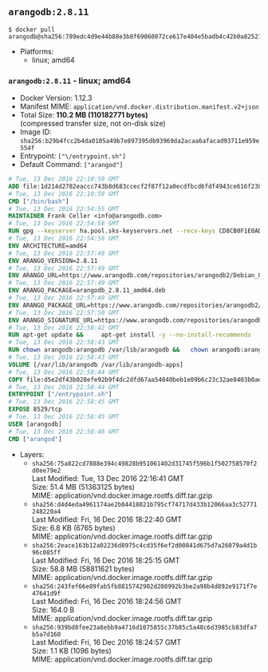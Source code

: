 ## `arangodb:2.8.11`

```console
$ docker pull arangodb@sha256:789edc4d9e44b88e3b8f69060072ce617e404e5badb4c42b0a825211e05072e1
```

-	Platforms:
	-	linux; amd64

### `arangodb:2.8.11` - linux; amd64

-	Docker Version: 1.12.3
-	Manifest MIME: `application/vnd.docker.distribution.manifest.v2+json`
-	Total Size: **110.2 MB (110182771 bytes)**  
	(compressed transfer size, not on-disk size)
-	Image ID: `sha256:b29b4fcc2b4da0105a49b7e897395db93969da2acaa6afacad93711e959e554f`
-	Entrypoint: `["\/entrypoint.sh"]`
-	Default Command: `["arangod"]`

```dockerfile
# Tue, 13 Dec 2016 22:10:59 GMT
ADD file:1d214d2782eaccc743b8d683ccecf2f87f12a0ecdfbcd6fdf4943ce616f23870 in / 
# Tue, 13 Dec 2016 22:10:59 GMT
CMD ["/bin/bash"]
# Tue, 13 Dec 2016 22:54:55 GMT
MAINTAINER Frank Celler <info@arangodb.com>
# Tue, 13 Dec 2016 22:54:58 GMT
RUN gpg --keyserver ha.pool.sks-keyservers.net --recv-keys CD8CB0F1E0AD5B52E93F41E7EA93F5E56E751E9B
# Tue, 13 Dec 2016 22:54:58 GMT
ENV ARCHITECTURE=amd64
# Tue, 13 Dec 2016 22:57:48 GMT
ENV ARANGO_VERSION=2.8.11
# Tue, 13 Dec 2016 22:57:49 GMT
ENV ARANGO_URL=https://www.arangodb.com/repositories/arangodb2/Debian_8.0
# Tue, 13 Dec 2016 22:57:49 GMT
ENV ARANGO_PACKAGE=arangodb_2.8.11_amd64.deb
# Tue, 13 Dec 2016 22:57:49 GMT
ENV ARANGO_PACKAGE_URL=https://www.arangodb.com/repositories/arangodb2/Debian_8.0/amd64/arangodb_2.8.11_amd64.deb
# Tue, 13 Dec 2016 22:57:50 GMT
ENV ARANGO_SIGNATURE_URL=https://www.arangodb.com/repositories/arangodb2/Debian_8.0/amd64/arangodb_2.8.11_amd64.deb.asc
# Tue, 13 Dec 2016 22:58:42 GMT
RUN apt-get update &&     apt-get install -y --no-install-recommends         libgoogle-perftools4         ca-certificates         pwgen         wget     &&     rm -rf /var/lib/apt/lists/* &&     wget ${ARANGO_SIGNATURE_URL} &&           wget ${ARANGO_PACKAGE_URL} &&             gpg --verify ${ARANGO_PACKAGE}.asc &&     dpkg -i ${ARANGO_PACKAGE} &&     sed -ri         -e 's!127\.0\.0\.1!0.0.0.0!g'         -e 's!^(file\s*=).*!\1 -!'         -e 's!^#\s*uid\s*=.*!uid = arangodb!'         -e 's!^#\s*gid\s*=.*!gid = arangodb!'         /etc/arangodb/arangod.conf     &&     apt-get purge -y --auto-remove ca-certificates wget &&     rm -f ${ARANGO_PACKAGE}*
# Tue, 13 Dec 2016 22:58:43 GMT
RUN chown arangodb:arangodb /var/lib/arangodb &&   chown arangodb:arangodb /var/lib/arangodb-apps
# Tue, 13 Dec 2016 22:58:43 GMT
VOLUME [/var/lib/arangodb /var/lib/arangodb-apps]
# Tue, 13 Dec 2016 22:58:44 GMT
COPY file:d5e2df43b028efe92b9f4dc2dfd67aa54840beb1e09b6c23c32ae8403b0ae7e4 in /entrypoint.sh 
# Tue, 13 Dec 2016 22:58:44 GMT
ENTRYPOINT ["/entrypoint.sh"]
# Tue, 13 Dec 2016 22:58:45 GMT
EXPOSE 8529/tcp
# Tue, 13 Dec 2016 22:58:45 GMT
USER [arangodb]
# Tue, 13 Dec 2016 22:58:46 GMT
CMD ["arangod"]
```

-	Layers:
	-	`sha256:75a822cd7888e394c49828b951061402d31745f596b1f502758570f2d0ee79e2`  
		Last Modified: Tue, 13 Dec 2016 22:16:41 GMT  
		Size: 51.4 MB (51363125 bytes)  
		MIME: application/vnd.docker.image.rootfs.diff.tar.gzip
	-	`sha256:d4d4eda4961174ae2b04418021b795cf74717d433b12066aa3c52771248220a4`  
		Last Modified: Fri, 16 Dec 2016 18:22:40 GMT  
		Size: 6.8 KB (6765 bytes)  
		MIME: application/vnd.docker.image.rootfs.diff.tar.gzip
	-	`sha256:2eace163b12a02236d8975c4cd35f6ef2d00841d675d7a26079a4d1b96c085ff`  
		Last Modified: Fri, 16 Dec 2016 18:25:15 GMT  
		Size: 58.8 MB (58811621 bytes)  
		MIME: application/vnd.docker.image.rootfs.diff.tar.gzip
	-	`sha256:243fef66e89fab5fb8815742902d208992b3be2a98b4d892e9171f7e47641d9f`  
		Last Modified: Fri, 16 Dec 2016 18:24:56 GMT  
		Size: 164.0 B  
		MIME: application/vnd.docker.image.rootfs.diff.tar.gzip
	-	`sha256:939bd8fee23a8ebb9a4716d1075855c37b85c5a48c6d3985cb83dfa7b5a7d160`  
		Last Modified: Fri, 16 Dec 2016 18:24:57 GMT  
		Size: 1.1 KB (1096 bytes)  
		MIME: application/vnd.docker.image.rootfs.diff.tar.gzip
